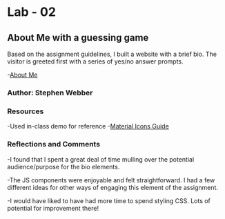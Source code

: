 # Lab - 02

## About Me with a guessing game

Based on the assignment guidelines, I built a website with a brief bio. The visitor is greeted first with a series of yes/no answer prompts.

 -[About Me](index.html)

### Author: Stephen Webber

### Resources

 -Used in-class demo for reference
 -[Material Icons Guide](https://google.github.io/material-design-icons/)

### Reflections and Comments

 -I found that I spent a great deal of time mulling over the potential audience/purpose for the bio elements.

 -The JS components were enjoyable and felt straightforward. I had a few different ideas for other ways of engaging this element of the assignment.

 -I would have liked to have had more time to spend styling CSS. Lots of potential for improvement there!